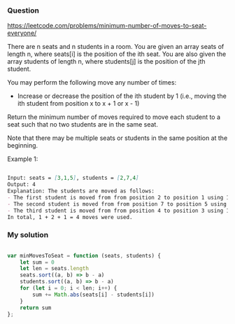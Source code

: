 ### Question

https://leetcode.com/problems/minimum-number-of-moves-to-seat-everyone/

There are n seats and n students in a room. You are given an array seats of length n, where seats[i] is the position of the ith seat. You are also given the array students of length n, where students[j] is the position of the jth student.

You may perform the following move any number of times:

* Increase or decrease the position of the ith student by 1 (i.e., moving the ith student from position x to x + 1 or x - 1)

Return the minimum number of moves required to move each student to a seat such that no two students are in the same seat.

Note that there may be multiple seats or students in the same position at the beginning.

Example 1:

```md

Input: seats = [3,1,5], students = [2,7,4]
Output: 4
Explanation: The students are moved as follows:
- The first student is moved from from position 2 to position 1 using 1 move.
- The second student is moved from from position 7 to position 5 using 2 moves.
- The third student is moved from from position 4 to position 3 using 1 move.
In total, 1 + 2 + 1 = 4 moves were used.

```

### My solution

```js

var minMovesToSeat = function (seats, students) {
    let sum = 0
    let len = seats.length
    seats.sort((a, b) => b - a)
    students.sort((a, b) => b - a)
    for (let i = 0; i < len; i++) {
        sum += Math.abs(seats[i] - students[i])
    }
    return sum
};

```
